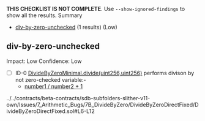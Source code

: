 **THIS CHECKLIST IS NOT COMPLETE**. Use `--show-ignored-findings` to show all the results.
Summary
 - [div-by-zero-unchecked](#div-by-zero-unchecked) (1 results) (Low)
## div-by-zero-unchecked
Impact: Low
Confidence: Low
 - [ ] ID-0
[DivideByZeroMinimal.divide(uint256,uint256)](../../contracts/beta-contracts/sdb-subfolders-slither-v11-own/Issues/7_Arithmetic_Bugs/7B_DivideByZero/DivideByZeroDirectFixed/DivideByZeroDirectFixed.sol#L6-L12) performs divison by not zero-checked variable:- 
	- [number1 / number2 + 1](../../contracts/beta-contracts/sdb-subfolders-slither-v11-own/Issues/7_Arithmetic_Bugs/7B_DivideByZero/DivideByZeroDirectFixed/DivideByZeroDirectFixed.sol#L11)

../../contracts/beta-contracts/sdb-subfolders-slither-v11-own/Issues/7_Arithmetic_Bugs/7B_DivideByZero/DivideByZeroDirectFixed/DivideByZeroDirectFixed.sol#L6-L12


